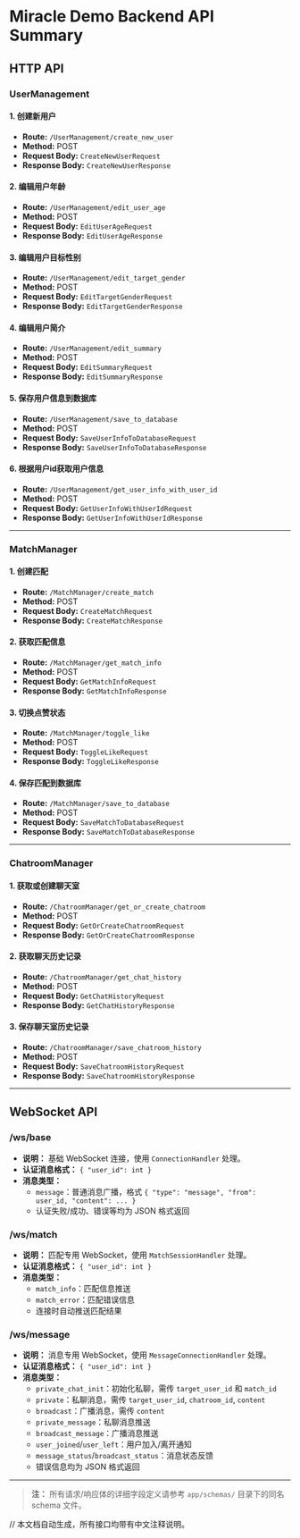 # Miracle Demo Backend API Summary

## HTTP API

### UserManagement

#### 1. 创建新用户
- **Route:** `/UserManagement/create_new_user`
- **Method:** POST
- **Request Body:** `CreateNewUserRequest`
- **Response Body:** `CreateNewUserResponse`

#### 2. 编辑用户年龄
- **Route:** `/UserManagement/edit_user_age`
- **Method:** POST
- **Request Body:** `EditUserAgeRequest`
- **Response Body:** `EditUserAgeResponse`

#### 3. 编辑用户目标性别
- **Route:** `/UserManagement/edit_target_gender`
- **Method:** POST
- **Request Body:** `EditTargetGenderRequest`
- **Response Body:** `EditTargetGenderResponse`

#### 4. 编辑用户简介
- **Route:** `/UserManagement/edit_summary`
- **Method:** POST
- **Request Body:** `EditSummaryRequest`
- **Response Body:** `EditSummaryResponse`

#### 5. 保存用户信息到数据库
- **Route:** `/UserManagement/save_to_database`
- **Method:** POST
- **Request Body:** `SaveUserInfoToDatabaseRequest`
- **Response Body:** `SaveUserInfoToDatabaseResponse`

#### 6. 根据用户id获取用户信息
- **Route:** `/UserManagement/get_user_info_with_user_id`
- **Method:** POST
- **Request Body:** `GetUserInfoWithUserIdRequest`
- **Response Body:** `GetUserInfoWithUserIdResponse`

---

### MatchManager

#### 1. 创建匹配
- **Route:** `/MatchManager/create_match`
- **Method:** POST
- **Request Body:** `CreateMatchRequest`
- **Response Body:** `CreateMatchResponse`

#### 2. 获取匹配信息
- **Route:** `/MatchManager/get_match_info`
- **Method:** POST
- **Request Body:** `GetMatchInfoRequest`
- **Response Body:** `GetMatchInfoResponse`

#### 3. 切换点赞状态
- **Route:** `/MatchManager/toggle_like`
- **Method:** POST
- **Request Body:** `ToggleLikeRequest`
- **Response Body:** `ToggleLikeResponse`

#### 4. 保存匹配到数据库
- **Route:** `/MatchManager/save_to_database`
- **Method:** POST
- **Request Body:** `SaveMatchToDatabaseRequest`
- **Response Body:** `SaveMatchToDatabaseResponse`

---

### ChatroomManager

#### 1. 获取或创建聊天室
- **Route:** `/ChatroomManager/get_or_create_chatroom`
- **Method:** POST
- **Request Body:** `GetOrCreateChatroomRequest`
- **Response Body:** `GetOrCreateChatroomResponse`

#### 2. 获取聊天历史记录
- **Route:** `/ChatroomManager/get_chat_history`
- **Method:** POST
- **Request Body:** `GetChatHistoryRequest`
- **Response Body:** `GetChatHistoryResponse`

#### 3. 保存聊天室历史记录
- **Route:** `/ChatroomManager/save_chatroom_history`
- **Method:** POST
- **Request Body:** `SaveChatroomHistoryRequest`
- **Response Body:** `SaveChatroomHistoryResponse`

---

## WebSocket API

### /ws/base
- **说明：** 基础 WebSocket 连接，使用 `ConnectionHandler` 处理。
- **认证消息格式：** `{ "user_id": int }`
- **消息类型：**
  - `message`：普通消息广播，格式 `{ "type": "message", "from": user_id, "content": ... }`
  - 认证失败/成功、错误等均为 JSON 格式返回

### /ws/match
- **说明：** 匹配专用 WebSocket，使用 `MatchSessionHandler` 处理。
- **认证消息格式：** `{ "user_id": int }`
- **消息类型：**
  - `match_info`：匹配信息推送
  - `match_error`：匹配错误信息
  - 连接时自动推送匹配结果

### /ws/message
- **说明：** 消息专用 WebSocket，使用 `MessageConnectionHandler` 处理。
- **认证消息格式：** `{ "user_id": int }`
- **消息类型：**
  - `private_chat_init`：初始化私聊，需传 `target_user_id` 和 `match_id`
  - `private`：私聊消息，需传 `target_user_id`, `chatroom_id`, `content`
  - `broadcast`：广播消息，需传 `content`
  - `private_message`：私聊消息推送
  - `broadcast_message`：广播消息推送
  - `user_joined`/`user_left`：用户加入/离开通知
  - `message_status`/`broadcast_status`：消息状态反馈
  - 错误信息均为 JSON 格式返回

---

> **注：** 所有请求/响应体的详细字段定义请参考 `app/schemas/` 目录下的同名 schema 文件。

// 本文档自动生成，所有接口均带有中文注释说明。 